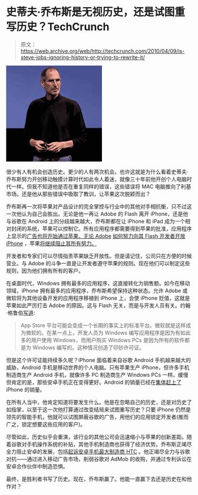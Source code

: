 # 史蒂夫·乔布斯是无视历史，还是试图重写历史？TechCrunch

> 原文：<https://web.archive.org/web/http://techcrunch.com/2010/04/09/is-steve-jobs-ignoring-history-or-trying-to-rewrite-it/>

![](img/89c61fcae90fa84846c86bdf586eb3c8.png)

很少有人有机会创造历史。更少的人有两次机会。也许这就是为什么看着史蒂夫·乔布斯努力开创移动触摸计算时代如此令人着迷，就像三十年前他开创个人电脑时代一样。但我不知道他是否在重复同样的错误，这些错误将 MAC 电脑推向了利基市场。还是他从那些错误中吸取了教训，让苹果这次脱颖而出？

乔布斯再一次将苹果对产品设计的完全掌控与行业中的其他对手相抗衡，只不过这一次他认为自己会胜出。无论是他一再让 Adobe 的 Flash 离开 iPhone，还是他与谷歌在 Android 上的分歧越来越大，乔布斯都在让 iPhone 和 iPad 成为一个相对封闭的系统，苹果可以控制它。所有应用程序都需要得到苹果的批准，应用程序上显示的[广告也将开始通过苹果，无论 Adobe](https://web.archive.org/web/20230328172148/https://techcrunch.com/2010/04/08/apple-announces-iad-mobile-advertising-platform/) [如何努力向其 Flash 开发者开放 iPhone](https://web.archive.org/web/20230328172148/https://techcrunch.com/2010/01/10/flash-developers-iphone/) ，苹果[将继续阻止其所有努力。](https://web.archive.org/web/20230328172148/https://techcrunch.com/2010/04/08/adobe-flash-apple-sdk/)

开发者和专家们可以尽情指责苹果缺乏开放性。但是请记住，公司只在方便的时候营业。与 Adobe 的斗争一直是让开发者遵守苹果的规则。现在他们可以制定这些规则，因为他们拥有所有的客户。

在桌面时代，Windows 拥有最多的应用程序，这直接转化为销售额。如今在移动领域，iPhone 拥有最多的应用程序，乔布斯希望保持这种状态。允许 Adobe 或微软将为其他设备开发的应用程序移植到 iPhone 上，会使 iPhone 贬值，这就是苹果如此严厉打击 Adobe 的原因。这与 Flash 无关，而是与开发人员有关。约翰·格鲁伯[写道](https://web.archive.org/web/20230328172148/http://daringfireball.net/2010/04/why_apple_changed_section_331):

> App Store 平台可能会变成一个长期的事实上的标准平台。微软就是这样成为微软的。在某一点上，开发人员为 Windows 编写应用程序是因为有如此多的用户使用 Windows，而用户购买 Windows PCs 是因为所有的软件都是为 Windows 编写的。这种情况创造了印钞许可证。

但是这个许可证能持续多久呢？iPhone 面临着来自谷歌 Android 手机越来越大的威胁，Android 手机是移动世界的个人电脑。只有苹果生产 iPhone，但许多手机制造商生产 Android 手机，就像许多 PC 制造商生产 Windows PCs 一样。缓慢但肯定的是，那些安卓手机正在变得更好。Android 的销量已经在[集体赶上了](https://web.archive.org/web/20230328172148/http://www.mobilecrunch.com/2010/02/16/google-now-shipping-60000-android-handsets-per-day/)iPhone 的销量。

在所有人当中，他肯定知道将要发生什么。他是在忽略自己的历史，还是对历史了如指掌，以至于这一次他打算通过改变结局来试图重写历史？只要 iPhone 仍然是领先的智能手机，他就可以试图屏蔽谷歌的广告，用他们的应用锁定开发者(推而广之，锁定想要这些应用的客户)。

尽管如此，历史似乎会重演，该行业的其他公司会迅速缩小与苹果的创新差距。随着谷歌对手机操作系统的补贴，其他手机制造商也获得了经济优势。乔布斯正竭尽全力阻止安卓的发展，包括[起诉安卓手机最大制造商 HTC](https://web.archive.org/web/20230328172148/https://techcrunch.com/2010/03/02/the-complaint-apples-patent-lawsuit-against-htc-is-all-about-android/) 。他正竭尽全力与谷歌对抗——通过进入移动广告市场，削弱谷歌对 AdMob 的收购，并通过专利诉讼在安卓合作伙伴中制造恐惧。

最终，是胜利者书写了历史。现在，乔布斯赢了。他能一直赢下去还是历史在和他作对？